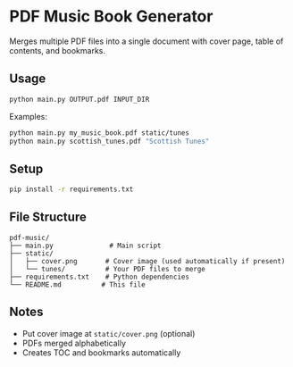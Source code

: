 # PDF Music Book Generator

Merges multiple PDF files into a single document with cover page, table of contents, and bookmarks.

## Usage

```bash
python main.py OUTPUT.pdf INPUT_DIR
```

Examples:
```bash
python main.py my_music_book.pdf static/tunes
python main.py scottish_tunes.pdf "Scottish Tunes"
```

## Setup

```bash
pip install -r requirements.txt
```

## File Structure

```
pdf-music/
├── main.py              # Main script
├── static/
│   ├── cover.png       # Cover image (used automatically if present)
│   └── tunes/          # Your PDF files to merge
├── requirements.txt    # Python dependencies
└── README.md          # This file
```

## Notes

- Put cover image at `static/cover.png` (optional)
- PDFs merged alphabetically 
- Creates TOC and bookmarks automatically 